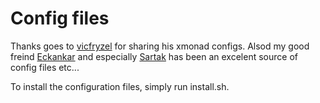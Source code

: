 # Config files

Thanks goes to [vicfryzel](https://github.com/vicfryzel) for sharing his xmonad configs. Alsod my good freind [Eckankar](https://github.com/Eckankar) and especially [Sartak](https://github.com/sartak/conf) has been an excelent source of config files etc...

To install the configuration files, simply run install.sh.



